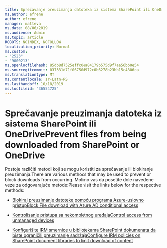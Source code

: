 ```yaml
---
title: Sprečavanje preuzimanja datoteka iz sistema SharePoint ili OneDrive
ms.author: efrene
author: efrene
manager: matteva
ms.date: 08/06/2019
ms.audience: Admin
ms.topic: article
ROBOTS: NOINDEX, NOFOLLOW
localization_priority: Normal
ms.custom:
- "2523"
- "9000213"
ms.openlocfilehash: 85db8d7525effc0ea84179b575d9f7aa56bb0e54
ms.sourcegitcommit: 037331d71f06750d972c0b6278b23bb15c4806ca
ms.translationtype: MT
ms.contentlocale: sr-Latn-RS
ms.lasthandoff: 10/18/2019
ms.locfileid: "36554725"
---
```

# <a name="prevent-files-from-being-downloaded-from-sharepoint-or-onedrive"></a><span data-ttu-id="db19a-102">Sprečavanje preuzimanja datoteka iz sistema SharePoint ili OneDrive</span><span class="sxs-lookup"><span data-stu-id="db19a-102">Prevent files from being downloaded from SharePoint or OneDrive</span></span>

<span data-ttu-id="db19a-103">Postoje različiti metodi koji se mogu koristiti za sprečavanje ili blokiranje preuzimanja.</span><span class="sxs-lookup"><span data-stu-id="db19a-103">There are various methods that may be used to prevent or block downloads from occurring.</span></span> <span data-ttu-id="db19a-104">Molimo vas da posetite dole navedene veze za odgovarajuće metode:</span><span class="sxs-lookup"><span data-stu-id="db19a-104">Please visit the links below for the respective methods:</span></span>

- [<span data-ttu-id="db19a-105">Blokiraj preuzimanje datoteke pomoću programa Azure-uslovno pristup</span><span class="sxs-lookup"><span data-stu-id="db19a-105">Block File download with Azure AD conditional access</span></span>](https://docs.microsoft.com/cloud-app-security/use-case-proxy-block-session-aad#create-a-block-download-policy-for-unmanaged-devices)

- [<span data-ttu-id="db19a-106">Kontrolisanje pristupa sa nekompletnog uređaja</span><span class="sxs-lookup"><span data-stu-id="db19a-106">Control access from unmanaged devices</span></span>](https://docs.microsoft.com/sharepoint/control-access-from-unmanaged-devices)

- [<span data-ttu-id="db19a-107">Konfigurišite IRM smernice u bibliotekama SharePoint dokumenata da biste ograničili preuzimanje sadržaja</span><span class="sxs-lookup"><span data-stu-id="db19a-107">Configure IRM policies on SharePoint document libraries to limit download of content</span></span>](https://docs.microsoft.com/office365/securitycompliance/set-up-irm-in-sp-admin-center)
